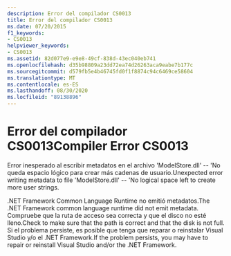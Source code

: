 ```yaml
---
description: Error del compilador CS0013
title: Error del compilador CS0013
ms.date: 07/20/2015
f1_keywords:
- CS0013
helpviewer_keywords:
- CS0013
ms.assetid: 82d077e9-e9e8-49cf-838d-43ec040eb741
ms.openlocfilehash: d35b98809a23dd72ea74d26263aca9eabe7b177c
ms.sourcegitcommit: d579fb5e4b46745fd0f1f8874c94c6469ce58604
ms.translationtype: MT
ms.contentlocale: es-ES
ms.lasthandoff: 08/30/2020
ms.locfileid: "89138896"
---
```

# <a name="compiler-error-cs0013"></a><span data-ttu-id="8f773-103">Error del compilador CS0013</span><span class="sxs-lookup"><span data-stu-id="8f773-103">Compiler Error CS0013</span></span>
<span data-ttu-id="8f773-104">Error inesperado al escribir metadatos en el archivo 'ModelStore.dll' -- 'No queda espacio lógico para crear más cadenas de usuario.</span><span class="sxs-lookup"><span data-stu-id="8f773-104">Unexpected error writing metadata to file 'ModelStore.dll' -- 'No logical space left to create more user strings.</span></span>  
  
 <span data-ttu-id="8f773-105">.NET Framework Common Language Runtime no emitió metadatos.</span><span class="sxs-lookup"><span data-stu-id="8f773-105">The .NET Framework common language runtime did not emit metadata.</span></span> <span data-ttu-id="8f773-106">Compruebe que la ruta de acceso sea correcta y que el disco no esté lleno.</span><span class="sxs-lookup"><span data-stu-id="8f773-106">Check to make sure that the path is correct and that the disk is not full.</span></span> <span data-ttu-id="8f773-107">Si el problema persiste, es posible que tenga que reparar o reinstalar Visual Studio y/o el .NET Framework.</span><span class="sxs-lookup"><span data-stu-id="8f773-107">If the problem persists, you may have to repair or reinstall Visual Studio and/or the .NET Framework.</span></span>
